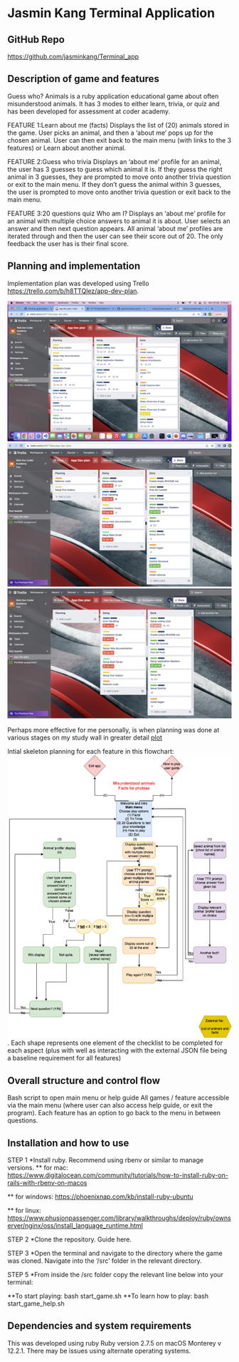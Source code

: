 # Jasmin Kang Terminal Application

## GitHub Repo

<https://github.com/jasminkang/Terminal_app>

## Description of game and features

Guess who? Animals is a ruby application educational game about often misunderstood animals. It has 3 modes to either learn, trivia, or quiz and has been developed for assessment at coder academy.

FEATURE 1:Learn about me (facts)
Displays the list of (20) animals stored in the game. User picks an animal, and then a ‘about me’ pops up for the chosen animal. User can then exit back to the main menu (with links to the 3 features) or Learn about another animal.

FEATURE 2:Guess who trivia
Displays an ‘about me’ profile for an animal, the user has 3 guesses to guess which animal it is. If they guess the right animal in 3 guesses, they are prompted to move onto another trivia question or exit to the main menu. If they don’t guess the animal within 3 guesses, the user is prompted to move onto another trivia question or exit back to the main menu.

FEATURE 3:20 questions quiz
Who am I? Displays an ‘about me’ profile for an animal with multiple choice answers to animal it is about. User selects an answer and then next question appears. All animal ‘about me’ profiles are iterated through and then the user can see their score out of 20. The only feedback the user has is their final score.

## Planning and implementation

Implementation plan was developed using Trello <https://trello.com/b/h8TTQlez/app-dev-plan>.

![plot](docs/Screen%20Shot%202022-04-25.png)
![plot](docs/Screen%20Shot%202022-04-30.png)
![plot](docs/Screen%20Shot%202022-05-01.png)

Perhaps more effective for me personally, is when planning was done at various stages on my study wall in greater detail [plot](docs/sticky_notes.jpg)

Intial skeleton planning for each feature in this flowchart:
![plot](docs/Blueprint%20app.png). Each shape represents one element of the checklist to be completed for each aspect (plus with well as interacting with the external JSON file being a baseline requirement for all features)

## Overall structure and control flow

Bash script to open main menu or help guide
All games / feature accessible via the main menu (where user can also access help guide, or exit the program).
Each feature has an option to go back to the menu in between questions.

## Installation and how to use

STEP 1
\*Install ruby. Recommend using rbenv or similar to manage versions.
\*\* for mac: <https://www.digitalocean.com/community/tutorials/how-to-install-ruby-on-rails-with-rbenv-on-macos>

\*\* for windows: <https://phoenixnap.com/kb/install-ruby-ubuntu>

\*\* for linux: <https://www.phusionpassenger.com/library/walkthroughs/deploy/ruby/ownserver/nginx/oss/install_language_runtime.html>

STEP 2
\*Clone the repository. Guide here.

STEP 3
\*Open the terminal and navigate to the directory where the game was cloned. Navigate into the ‘/src’ folder in the relevant directory.

STEP 5
\*From inside the /src folder copy the relevant line below into your terminal:

**To start playing: bash start_game.sh
**To learn how to play: bash start_game_help.sh

## Dependencies and system requirements

This was developed using ruby Ruby version 2.7.5 on macOS Monterey v 12.2.1. There may be issues using alternate operating systems.
